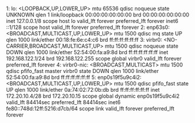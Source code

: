 1: lo: <LOOPBACK,UP,LOWER_UP> mtu 65536 qdisc noqueue state UNKNOWN qlen 1
    link/loopback 00:00:00:00:00:00 brd 00:00:00:00:00:00
    inet 127.0.0.1/8 scope host lo
       valid_lft forever preferred_lft forever
    inet6 ::1/128 scope host 
       valid_lft forever preferred_lft forever
2: enp63s0: <BROADCAST,MULTICAST,UP,LOWER_UP> mtu 1500 qdisc mq state UP qlen 1000
    link/ether 00:18:fe:6e:c4:c6 brd ff:ff:ff:ff:ff:ff
3: virbr0: <NO-CARRIER,BROADCAST,MULTICAST,UP> mtu 1500 qdisc noqueue state DOWN qlen 1000
    link/ether 52:54:00:fa:a9:8d brd ff:ff:ff:ff:ff:ff
    inet 192.168.122.1/24 brd 192.168.122.255 scope global virbr0
       valid_lft forever preferred_lft forever
4: virbr0-nic: <BROADCAST,MULTICAST> mtu 1500 qdisc pfifo_fast master virbr0 state DOWN qlen 1000
    link/ether 52:54:00:fa:a9:8d brd ff:ff:ff:ff:ff:ff
5: enp0s19f5u9c4i2: <BROADCAST,MULTICAST,UP,LOWER_UP> mtu 1500 qdisc pfifo_fast state UP qlen 1000
    link/ether 0a:74:02:72:0b:db brd ff:ff:ff:ff:ff:ff
    inet 172.20.10.4/28 brd 172.20.10.15 scope global dynamic enp0s19f5u9c4i2
       valid_lft 84414sec preferred_lft 84414sec
    inet6 fe80::748d:12ff:5216:d7cb/64 scope link 
       valid_lft forever preferred_lft forever
